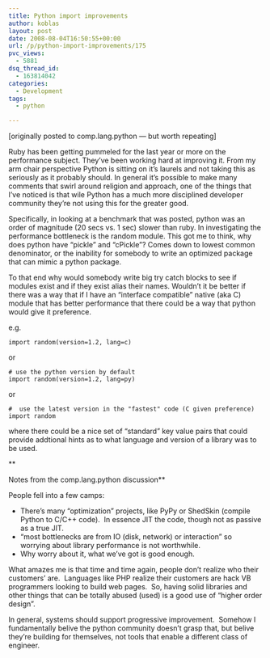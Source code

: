 ```yaml
---
title: Python import improvements
author: koblas
layout: post
date: 2008-08-04T16:50:55+00:00
url: /p/python-import-improvements/175
pvc_views:
  - 5881
dsq_thread_id:
  - 163814042
categories:
  - Development
tags:
  - python

---
```

[originally posted to comp.lang.python &#8212; but worth repeating]

Ruby has been getting pummeled for the last year or more on the performance subject. They&#8217;ve been working hard at improving it. From my arm chair perspective Python is sitting on it&#8217;s laurels and not taking this as seriously as it probably should. In general it&#8217;s possible to make many comments that swirl around religion and approach, one of the things that I&#8217;ve noticed is that wile Python has a much more disciplined developer community they&#8217;re not using this for the greater good.

Specifically, in looking at a benchmark that was posted, python was an order of magnitude (20 secs vs. 1 sec) slower than ruby. In investigating the performance bottleneck is the random module. This got me to think, why does python have &#8220;pickle&#8221; and &#8220;cPickle&#8221;? Comes down to lowest common denominator, or the inability for somebody to write an optimized package that can mimic a python package.

To that end why would somebody write big try catch blocks to see if modules exist and if they exist alias their names. Wouldn&#8217;t it be better if there was a way that if I have an &#8220;interface compatible&#8221; native (aka C) module that has better performance that there could be a way that python would give it preference.

e.g.

```
import random(version=1.2, lang=c)
```

or

```
# use the python version by default
import random(version=1.2, lang=py)   
```

or

```
#  use the latest version in the "fastest" code (C given preference)
import random     
```

where there could be a nice set of &#8220;standard&#8221; key value pairs that could provide addtional hints as to what language and version of a library was to be used.

**
  
Notes from the comp.lang.python discussion**

People fell into a few camps:

* There&#8217;s many &#8220;optimization&#8221; projects, like PyPy or ShedSkin (compile Python to C/C++ code).  In essence JIT the code, though not as passive as a true JIT.
* &#8220;most bottlenecks are from IO (disk, network) or interaction&#8221; so worrying about library performance is not worthwhile.
* Why worry about it, what we&#8217;ve got is good enough.

What amazes me is that time and time again, people don&#8217;t realize who their customers&#8217; are.  Languages like PHP realize their customers are hack VB programmers looking to build web pages.  So, having solid libraries and other things that can be totally abused (used) is a good use of &#8220;higher order design&#8221;.

In general, systems should support progressive improvement.  Somehow I fundamentally belive the python community doesn&#8217;t grasp that, but belive they&#8217;re building for themselves, not tools that enable a different class of engineer.
